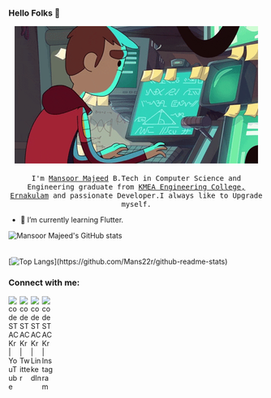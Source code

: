 ### Hello Folks 👋

 <p align="center">
 <img src = "computerProgrammer.gif">
  <br /><br />
  <samp>
    I'm <a href="https://www.linkedin.com/in/mansoor-majeed/">Mansoor Majeed</a> B.Tech in Computer Science and Engineering graduate from <a     href="http://www.kmeacollege.ac.in/">KMEA Engineering College, Ernakulam</a> and passionate Developer.I always like to Upgrade myself.
  </samp>
</p> 

- 🌱 I’m currently learning Flutter. 

<!--
**Mans22r/Mans22r** is a ✨ _special_ ✨ repository because its `README.md` (this file) appears on your GitHub profile.

Here are some ideas to get you started:

- 🔭 I’m currently studying at KMEA Engg collage, ERNAKULAM 
- 🌱 I’m currently learning  PROGRAMMING LANGUAGES
- 👯 I’m looking to collaborate on ...
- 🤔 I’m looking for help with ...
- 💬 Ask me about ...
- 📫 How to reach me: 
- 😄 Pronouns: ...
- ⚡ Fun fact: ...
-->

![Mansoor Majeed's GitHub stats](https://github-readme-stats.vercel.app/api?username=Mans22r&show_icons=true&theme=radical)
<br><br><br>
[![Top Langs]([https://github-readme-stats.vercel.app/api/top-langs/?username=Mans22r](https://github-readme-stats.vercel.app/api/top-langs/?username=Mans22r))](https://github.com/Mans22r/github-readme-stats)
<!--
<br><br><br>
[![willianrod's wakatime stats](https://github-readme-stats.vercel.app/api/wakatime?username=Mans22r)](https://github.com/Mans22r/github-readme-stats)
-->



### Connect with me:

[<img align="left" alt="codeSTACKr | YouTube" width="22px" src="https://cdn.jsdelivr.net/npm/simple-icons@v3/icons/facebook.svg" />][facebook]
[<img align="left" alt="codeSTACKr | Twitter" width="22px" src="https://cdn.jsdelivr.net/npm/simple-icons@v3/icons/twitter.svg" />][twitter]
[<img align="left" alt="codeSTACKr | LinkedIn" width="22px" src="https://cdn.jsdelivr.net/npm/simple-icons@v3/icons/linkedin.svg" />][linkedin]
[<img align="left" alt="codeSTACKr | Instagram" width="22px" src="https://cdn.jsdelivr.net/npm/simple-icons@v3/icons/instagram.svg" />][instagram]


[twitter]: https://twitter.com/Mans22r
[facebook]: https://www.facebook.com/mansoor.majeed.731
[instagram]: https://instagram.com/_mans_22_r_/
[linkedin]: https://linkedin.com/in/mansoor-majeed/
